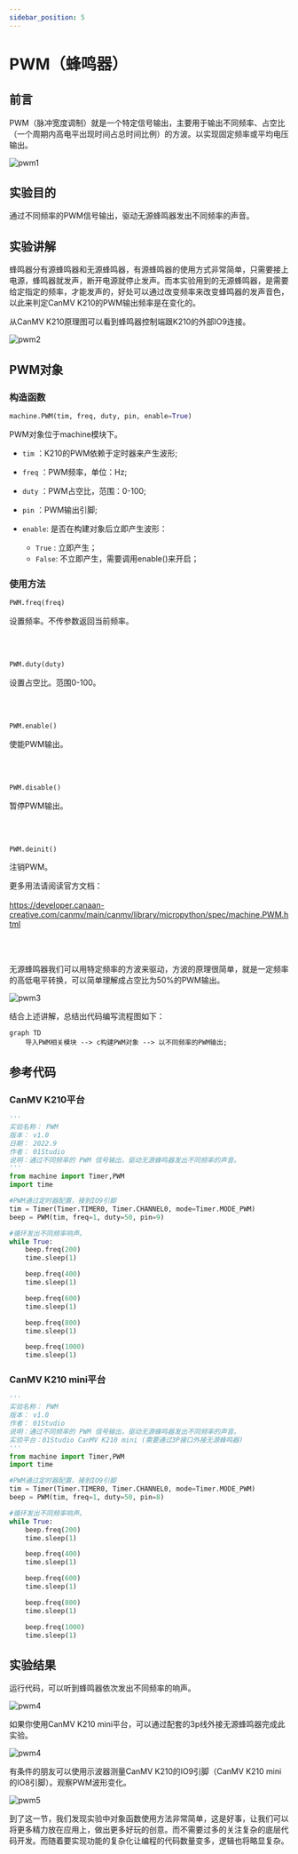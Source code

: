 ```yaml
---
sidebar_position: 5
---
```


# PWM（蜂鸣器）

## 前言
PWM（脉冲宽度调制）就是一个特定信号输出，主要用于输出不同频率、占空比（一个周期内高电平出现时间占总时间比例）的方波。以实现固定频率或平均电压输出。

![pwm1](./img/pwm/pwm1.gif)


## 实验目的
通过不同频率的PWM信号输出，驱动无源蜂鸣器发出不同频率的声音。

## 实验讲解

蜂鸣器分有源蜂鸣器和无源蜂鸣器，有源蜂鸣器的使用方式非常简单，只需要接上电源，蜂鸣器就发声，断开电源就停止发声。而本实验用到的无源蜂鸣器，是需要给定指定的频率，才能发声的，好处可以通过改变频率来改变蜂鸣器的发声音色，以此来判定CanMV K210的PWM输出频率是在变化的。

从CanMV K210原理图可以看到蜂鸣器控制端跟K210的外部IO9连接。

![pwm2](./img/pwm/pwm2.png)

## PWM对象

### 构造函数
```python
machine.PWM(tim, freq, duty, pin, enable=True)
```
PWM对象位于machine模块下。

- `tim` ：K210的PWM依赖于定时器来产生波形;

- `freq` ：PWM频率，单位：Hz;

- `duty` ：PWM占空比，范围：0-100;

- `pin` ：PWM输出引脚;

- `enable`: 是否在构建对象后立即产生波形：
    - `True` : 立即产生；
    - `False`: 不立即产生，需要调用enable()来开启；

### 使用方法
```python
PWM.freq(freq)
```
设置频率。不传参数返回当前频率。

<br></br>

```python
PWM.duty(duty)
```
设置占空比。范围0-100。

<br></br>

```python
PWM.enable()
```
使能PWM输出。

<br></br>

```python
PWM.disable()
```
暂停PWM输出。

<br></br>

```python
PWM.deinit()
```
注销PWM。

更多用法请阅读官方文档：<br></br>
https://developer.canaan-creative.com/canmv/main/canmv/library/micropython/spec/machine.PWM.html

<br></br>

无源蜂鸣器我们可以用特定频率的方波来驱动，方波的原理很简单，就是一定频率的高低电平转换，可以简单理解成占空比为50%的PWM输出。

![pwm3](./img/pwm/pwm3.png)

结合上述讲解，总结出代码编写流程图如下：

```mermaid
graph TD
    导入PWM相关模块 --> c构建PWM对象 --> 以不同频率的PWM输出;
```

## 参考代码

### CanMV K210平台

```python
'''
实验名称： PWM
版本： v1.0
日期： 2022.9
作者： 01Studio
说明：通过不同频率的 PWM 信号输出，驱动无源蜂鸣器发出不同频率的声音。
'''
from machine import Timer,PWM
import time

#PWM通过定时器配置，接到IO9引脚
tim = Timer(Timer.TIMER0, Timer.CHANNEL0, mode=Timer.MODE_PWM)
beep = PWM(tim, freq=1, duty=50, pin=9)

#循环发出不同频率响声。
while True:
    beep.freq(200)
    time.sleep(1)

    beep.freq(400)
    time.sleep(1)

    beep.freq(600)
    time.sleep(1)

    beep.freq(800)
    time.sleep(1)

    beep.freq(1000)
    time.sleep(1)
```
### CanMV K210 mini平台

```python
'''
实验名称： PWM
版本： v1.0
作者： 01Studio
说明：通过不同频率的 PWM 信号输出，驱动无源蜂鸣器发出不同频率的声音。
实验平台：01Studio CanMV K210 mini (需要通过3P接口外接无源蜂鸣器)
'''
from machine import Timer,PWM
import time

#PWM通过定时器配置，接到IO9引脚
tim = Timer(Timer.TIMER0, Timer.CHANNEL0, mode=Timer.MODE_PWM)
beep = PWM(tim, freq=1, duty=50, pin=8)

#循环发出不同频率响声。
while True:
    beep.freq(200)
    time.sleep(1)

    beep.freq(400)
    time.sleep(1)

    beep.freq(600)
    time.sleep(1)

    beep.freq(800)
    time.sleep(1)

    beep.freq(1000)
    time.sleep(1)
```

## 实验结果

运行代码，可以听到蜂鸣器依次发出不同频率的响声。

![pwm4](./img/pwm/pwm4.png)

如果你使用CanMV K210 mini平台，可以通过配套的3p线外接无源蜂鸣器完成此实验。

![pwm4](./img/pwm/pwm4_1.png)

有条件的朋友可以使用示波器测量CanMV K210的IO9引脚（CanMV K210 mini的IO8引脚）。观察PWM波形变化。

![pwm5](./img/pwm/pwm5.png)

到了这一节，我们发现实验中对象函数使用方法非常简单，这是好事，让我们可以将更多精力放在应用上，做出更多好玩的创意。而不需要过多的关注复杂的底层代码开发。而随着要实现功能的复杂化让编程的代码数量变多，逻辑也将略显复杂。
